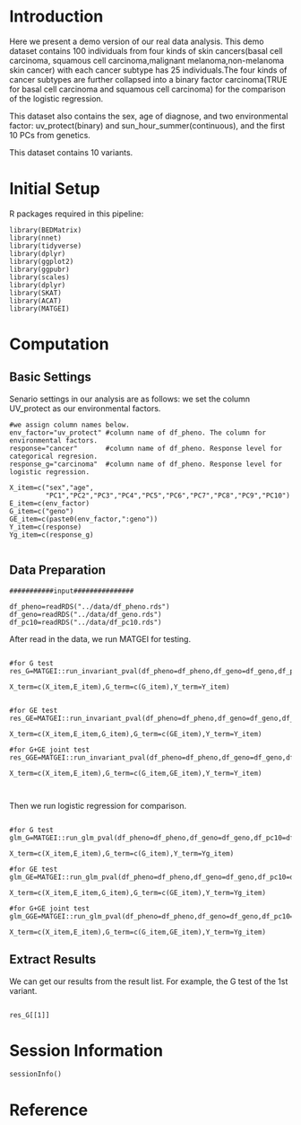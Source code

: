 # Introduction
Here we present a demo version of our real data analysis. This demo dataset contains 100 individuals from four kinds of skin cancers(basal cell carcinoma, squamous cell carcinoma,malignant melanoma,non-melanoma skin cancer) with each cancer subtype has 25 individuals.The four kinds of cancer subtypes are further collapsed into a binary factor carcinoma(TRUE for basal cell carcinoma and squamous cell carcinoma) for the comparison of the logistic regression.

This dataset also contains the sex, age of diagnose, and two environmental factor: uv_protect(binary) and sun_hour_summer(continuous), and the first 10 PCs from genetics.

This dataset contains 10 variants.

# Initial Setup

R packages required in this pipeline:
```{r load_libraries,eval=runcode}
library(BEDMatrix)
library(nnet)
library(tidyverse)
library(dplyr)
library(ggplot2)
library(ggpubr) 
library(scales)
library(dplyr)
library(SKAT)
library(ACAT)
library(MATGEI)

```

# Computation



## Basic Settings

Senario settings in our analysis are as follows: we set the column UV_protect as our environmental factors.


```{r basic_settings,eval=runcode}
#we assign column names below.
env_factor="uv_protect" #column name of df_pheno. The column for environmental factors.
response="cancer"       #column name of df_pheno. Response level for categorical regresion.
response_g="carcinoma"  #column name of df_pheno. Response level for logistic regression.

X_item=c("sex","age",
         "PC1","PC2","PC3","PC4","PC5","PC6","PC7","PC8","PC9","PC10")
E_item=c(env_factor)
G_item=c("geno")
GE_item=c(paste0(env_factor,":geno"))
Y_item=c(response)
Yg_item=c(response_g)


```

## Data Preparation
```{R data_load,eval=runcode}
###########input###############

df_pheno=readRDS("../data/df_pheno.rds")
df_geno=readRDS("../data/df_geno.rds")
df_pc10=readRDS("../data/df_pc10.rds")

```

After read in the data, we run MATGEI for testing.

```{r run_MATGEI,eval=runcode,message = FALSE,warning = FALSE,include = FALSE,results = FALSE}

#for G test
res_G=MATGEI::run_invariant_pval(df_pheno=df_pheno,df_geno=df_geno,df_pc10=df_pc10,
                         X_term=c(X_item,E_item),G_term=c(G_item),Y_term=Y_item)
                   

#for GE test
res_GE=MATGEI::run_invariant_pval(df_pheno=df_pheno,df_geno=df_geno,df_pc10=df_pc10,
                          X_term=c(X_item,E_item,G_item),G_term=c(GE_item),Y_term=Y_item)

#for G+GE joint test
res_GGE=MATGEI::run_invariant_pval(df_pheno=df_pheno,df_geno=df_geno,df_pc10=df_pc10,
                           X_term=c(X_item,E_item),G_term=c(G_item,GE_item),Y_term=Y_item)



```


Then we run logistic regression for comparison.
```{r run_logistic,eval=FALSE}

#for G test
glm_G=MATGEI::run_glm_pval(df_pheno=df_pheno,df_geno=df_geno,df_pc10=df_pc10,
                   X_term=c(X_item,E_item),G_term=c(G_item),Y_term=Yg_item)

#for GE test
glm_GE=MATGEI::run_glm_pval(df_pheno=df_pheno,df_geno=df_geno,df_pc10=df_pc10,
                    X_term=c(X_item,E_item,G_item),G_term=c(GE_item),Y_term=Yg_item)

#for G+GE joint test
glm_GGE=MATGEI::run_glm_pval(df_pheno=df_pheno,df_geno=df_geno,df_pc10=df_pc10,
                     X_term=c(X_item,E_item),G_term=c(G_item,GE_item),Y_term=Yg_item)

```


## Extract Results

We can get our results from the result list. For example, the G test of the 1st variant.

```{r sig_genes,eval=runcode}

res_G[[1]]

```


# Session Information
```{r ,eval=runcode}
sessionInfo()
```


# Reference

